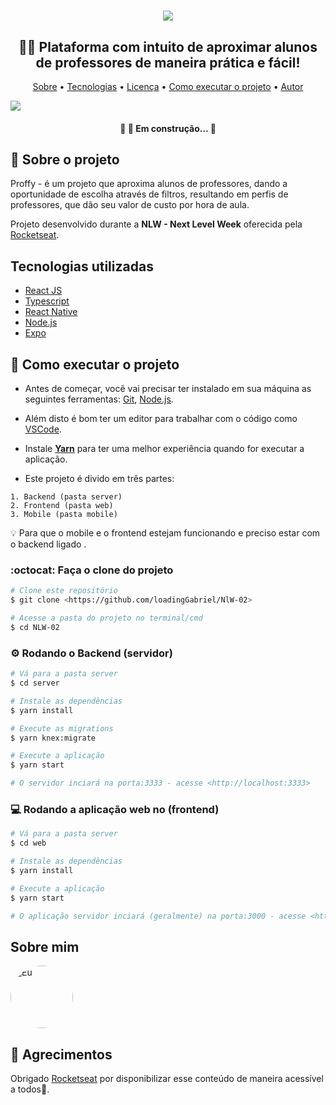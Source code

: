 <h1 align="center"><img src="https://user-images.githubusercontent.com/49095200/89947061-4722ee80-dbfa-11ea-9971-e606bd86a0ae.png" /></h1>

<h2 align="center"> 👨‍🏫 Plataforma com intuito de aproximar alunos de professores de maneira prática e fácil!</h2>
<p align="center">
 <a href="">Sobre</a> •
 <a href="">Tecnologias</a> • 
 <a href="">Licença</a> • 
 <a href="">Como executar o projeto</a> • 
 <a href="">Autor</a>
</p>
<img src="https://user-images.githubusercontent.com/49095200/89945852-6456bd80-dbf8-11ea-85cf-759626799e2e.png" />

<h4 align="center"> 
	🚧 👷  Em construção...  🚧
</h4>

## 💬 Sobre o projeto
Proffy - é um projeto que aproxima alunos de professores, dando a oportunidade de escolha através de filtros, resultando em perfis de professores, que dão seu valor de custo por hora de aula.

Projeto desenvolvido durante a **NLW - Next Level Week** oferecida pela [Rocketseat](https://blog.rocketseat.com.br/primeira-next-level-week/).

## Tecnologias utilizadas
* [React JS](https://pt-br.reactjs.org)
* [Typescript](https://www.typescriptlang.org/)
* [React Native](https://reactnative.dev)
* [Node.js](https://nodejs.org/en/)
* [Expo](https://expo.io)

## 🚀 Como executar o projeto

- Antes de começar, você vai precisar ter instalado em sua máquina as seguintes ferramentas: [Git](https://git-scm.com), [Node.js](https://nodejs.org/en/). 
- Além disto é bom ter um editor para trabalhar com o código como [VSCode](https://code.visualstudio.com/).
- Instale **[Yarn](https://yarnpkg.com/)** para ter uma melhor experiência quando for executar a aplicação.

- Este projeto é divido em três partes:
```
1. Backend (pasta server) 
2. Frontend (pasta web)
3. Mobile (pasta mobile)
```

💡 Para que o mobile e o frontend estejam funcionando e preciso estar com o backend ligado .

### :octocat: Faça o clone do projeto

```bash
# Clone este repositório
$ git clone <https://github.com/loadingGabriel/NlW-02>

# Acesse a pasta do projeto no terminal/cmd
$ cd NLW-02

```

### ⚙️ Rodando o Backend (servidor)
```bash
# Vá para a pasta server
$ cd server

# Instale as dependências
$ yarn install

# Execute as migrations
$ yarn knex:migrate

# Execute a aplicação 
$ yarn start

# O servidor inciará na porta:3333 - acesse <http://localhost:3333>
```

### 💻 Rodando a aplicação web no (frontend)
```bash
# Vá para a pasta server
$ cd web

# Instale as dependências
$ yarn install

# Execute a aplicação 
$ yarn start

# O aplicação servidor inciará (geralmente) na porta:3000 - acesse <http://localhost:3000>
```

## Sobre mim
<a href="https://www.linkedin.com/in/gabriel-mendonca-pereira/">
 <img style="border-radius: 50%;" src="https://avatars3.githubusercontent.com/u/380327?s=460&u=61b426b901b8fe02e12019b1fdb67bf0072d4f00&v=4" width="100px;" alt="Eu"/>
</a>

## 💜  Agrecimentos
Obrigado [Rocketseat](https://github.com/Rocketseat) por disponibilizar esse conteúdo de maneira acessível a todos🚀.

